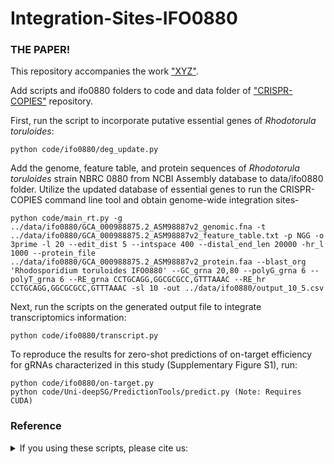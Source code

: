 # Integration-Sites-IFO0880

### THE PAPER!
This repository accompanies the work ["XYZ"](https://www.google.com).

Add scripts and ifo0880 folders to code and data folder of ["CRISPR-COPIES"](https://github.com/Zhao-Group/COPIES) repository.

First, run the script to incorporate putative essential genes of *Rhodotorula toruloides*:
```
python code/ifo0880/deg_update.py
```

Add the genome, feature table, and protein sequences of *Rhodotorula toruloides* strain NBRC 0880 from NCBI Assembly database to data/ifo0880 folder. Utilize the updated database of essential genes to run the CRISPR-COPIES command line tool and obtain genome-wide integration sites- 
```
python code/main_rt.py -g ../data/ifo0880/GCA_000988875.2_ASM98887v2_genomic.fna -t ../data/ifo0880/GCA_000988875.2_ASM98887v2_feature_table.txt -p NGG -o 3prime -l 20 --edit_dist 5 --intspace 400 --distal_end_len 20000 -hr_l 1000 --protein_file ../data/ifo0880/GCA_000988875.2_ASM98887v2_protein.faa --blast_org 'Rhodosporidium toruloides IFO0880' --GC_grna 20,80 --polyG_grna 6 --polyT_grna 6 --RE_grna CCTGCAGG,GGCGCGCC,GTTTAAAC --RE_hr CCTGCAGG,GGCGCGCC,GTTTAAAC -sl 10 -out ../data/ifo0880/output_10_5.csv
```

Next, run the scripts on the generated output file to integrate transcriptomics information:
```
python code/ifo0880/transcript.py
```

To reproduce the results for zero-shot predictions of on-target efficiency for gRNAs characterized in this study (Supplementary Figure S1), run:
```
python code/ifo0880/on-target.py
python code/Uni-deepSG/PredictionTools/predict.py (Note: Requires CUDA)
```

### Reference
<details>
<summary>If you using these scripts, please cite us:</summary>

```bibtex
Xu, H., Shi, L., Boob, A. G., Park, W., Tan, S. I., Tran, V. G., ... & Zhao, H. (2025). Discovery, characterization, and application of chromosomal integration sites for stable heterologous gene expression in Rhodotorula toruloides. Metabolic Engineering.
```
</details>
